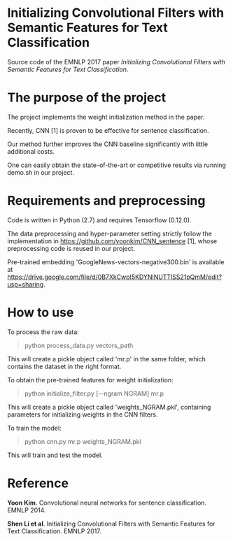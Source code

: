 # Initializing Convolutional Filters with Semantic Features for Text Classification
Source code of the EMNLP 2017 paper *Initializing Convolutional Filters with Semantic Features for Text Classification*.


# The purpose of the project
The project implements the weight initialization method in the paper.

Recently, CNN [1] is proven to be effective for sentence classification.  

Our method further improves the CNN baseline significantly with little additional costs.

One can easily obtain the state-of-the-art or competitive results via running demo.sh in our project. 


# Requirements and preprocessing
Code is written in Python (2.7) and requires Tensorflow (0.12.0).

The data preprocessing and hyper-parameter setting strictly follow the implementation in https://github.com/yoonkim/CNN_sentence [1], whose preprocessing code is reused in our project.

Pre-trained embedding 'GoogleNews-vectors-negative300.bin' is available at https://drive.google.com/file/d/0B7XkCwpI5KDYNlNUTTlSS21pQmM/edit?usp=sharing.


# How to use
To process the raw data:
> python process_data.py vectors_path

This will create a pickle object called 'mr.p' in the same folder, which contains the dataset in the right format.

To obtain the pre-trained features for weight initialization:
> python initialize_filter.py [--ngram NGRAM] mr.p

This will create a pickle object called 'weights_NGRAM.pkl', containing parameters for initializing weights in the CNN filters.

To train the model:
> python cnn.py mr.p weights_NGRAM.pkl

This will train and test the model.


# Reference
**Yoon Kim**. Convolutional neural networks for sentence classification. EMNLP 2014.

**Shen Li et al**. Initializing Convolutional Filters with Semantic Features for Text Classification. EMNLP 2017.
